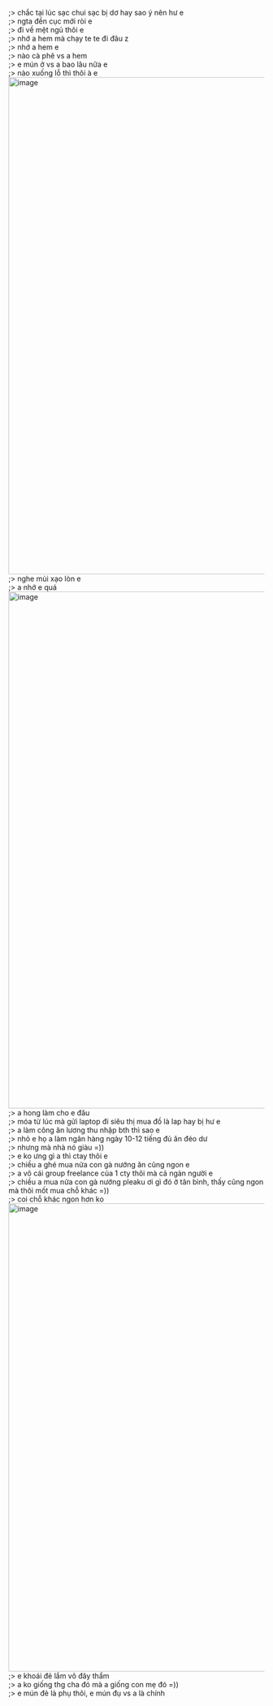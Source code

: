 ;> chắc tại lúc sạc chui sạc bị dơ hay sao ý nên hư e<br>
;> ngta đền cục mới ròi e<br>
;> đi về mệt ngủ thôi e<br>
;> nhớ a hem mà chạy te te đi đâu z<br>
;> nhớ a hem e<br>
;> nào cà phê vs a hem<br>
;> e mún ở vs a bao lâu nữa e<br>
;> nào xuống lỗ thì thôi à e<br>
<img width="941" height="979" alt="image" src="https://github.com/user-attachments/assets/149e68a4-b9c9-4254-bdd7-1a970e130c91" /><br>
;> nghe mùi xạo lòn e<br>
;> a nhớ e quá <br>
<img width="1014" height="1018" alt="image" src="https://github.com/user-attachments/assets/65e74ecd-bf29-446e-960b-55c5c0c9a646" /><br>
;> a hong làm cho e đâu<br>
;> móa từ lúc mà gửi laptop đi siêu thị mua đồ là lap hay bị hư e<br>
;> a làm công ăn lương thu nhập bth thì sao e<br>
;> nhỏ e họ a làm ngân hàng ngày 10-12 tiếng đủ ăn đéo dư<br>
;> nhưng mà nhà nó giàu =))<br>
;> e ko ưng gì a thì ctay thôi e<br>
;> chiều a ghé mua nửa con gà nướng ăn cũng ngon e<br>
;> a vô cái group freelance của 1 cty thôi mà cả ngàn người e<br>
;> chiều a mua nửa con gà nướng pleaku ơi gì đó ở tân bình, thấy cũng ngon mà thôi mốt mua chỗ khác =))<br>
;> coi chỗ khác ngon hơn ko<br>
<img width="828" height="922" alt="image" src="https://github.com/user-attachments/assets/625c3765-13f8-43e5-aaea-a9dd1c9dc628" /><br>
;> e khoái đẻ lắm vô đây thẩm<br>
;> a ko giống thg cha đó mà a giống con mẹ đó =))<br>
;> e mún đẻ là phụ thôi, e mún đụ vs a là chính
